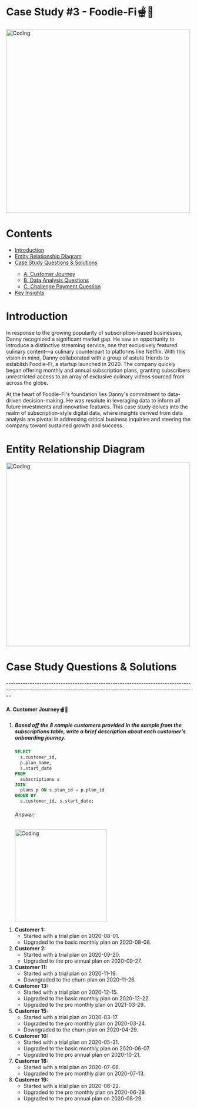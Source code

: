 <h1>Case Study #3 - Foodie-Fi🫕🥑</h1>
<img width="500" alt="Coding" src="https://github.com/Mariyajoseph24/8_Week_SQL_challenge/assets/91487663/abd6c8a0-371d-4c17-8e36-4a22fd894c20">
<h1>Contents</h1>

<ul>
  <li><a href="#introduction">Introduction</a></li>
  <li><a href="#entityrelationshipdiagram">Entity Relationship Diagram</a></li>
  <li><a href="#casestudyquestionsandsolutions">Case Study Questions & Solutions</a></li>

<ul>
  <li><a href="#a.customerjourney">A. Customer Journey</a></li>
  <li><a href="#b.dataanalysisquestions">B. Data Analysis Questions</a></li>
  <li><a href="#c.challengepaymentquestion">C. Challenge Payment Question</a></li>
  </ul>
  
  <li><a href="#keyinsights">Key Insights</a></li>
</ul>

<h1><a name="introduction">Introduction</a></h1>
<p>In response to the growing popularity of subscription-based businesses, Danny recognized a significant market gap. He saw an opportunity to introduce a distinctive streaming service, one that exclusively featured culinary content—a culinary counterpart to platforms like Netflix. With this vision in mind, Danny collaborated with a group of astute friends to establish Foodie-Fi, a startup launched in 2020. The company quickly began offering monthly and annual subscription plans, granting subscribers unrestricted access to an array of exclusive culinary videos sourced from across the globe.

At the heart of Foodie-Fi's foundation lies Danny's commitment to data-driven decision-making. He was resolute in leveraging data to inform all future investments and innovative features. This case study delves into the realm of subscription-style digital data, where insights derived from data analysis are pivotal in addressing critical business inquiries and steering the company toward sustained growth and success.</p>

<h1><a name="entityrelationshipdiagram"></a>Entity Relationship Diagram</h1>
<img width="500" alt="Coding" src="https://github.com/Mariyajoseph24/8_Week_SQL_challenge/assets/91487663/82dd908e-38b9-4d7f-a17e-743bc745469d">

<h1><a name="casestudyquestionsandsolutions"></a>Case Study Questions & Solutions</h1>
--------------------------------------------------------------------------------------------------------------------------------------------------------------
<h4><a name="A. Customer Journey"></a>A. Customer Journey🫕🥑</h4>

<ol> 
  <li><h5>Based off the 8 sample customers provided in the sample from the subscriptions table, write a brief description about each customer’s onboarding journey.</h5></li>

  ```sql
SELECT
    s.customer_id,
    p.plan_name,
    s.start_date
FROM
    subscriptions s
JOIN
    plans p ON s.plan_id = p.plan_id
ORDER BY
    s.customer_id, s.start_date;
```

<h6>Answer:</h6>
<img width="250" alt="Coding" src="https://github.com/Mariyajoseph24/8_Week_SQL_challenge/assets/91487663/eb8df25b-8606-4bea-9008-e67b15c27a77">
</ol>

<ol>
  <li>
    <strong>Customer 1:</strong>
    <ul>
      <li>Started with a trial plan on 2020-08-01.</li>
      <li>Upgraded to the basic monthly plan on 2020-08-08.</li>
    </ul>
  </li>
  <li>
    <strong>Customer 2:</strong>
    <ul>
      <li>Started with a trial plan on 2020-09-20.</li>
      <li>Upgraded to the pro annual plan on 2020-09-27.</li>
    </ul>
  </li>
  <li>
    <strong>Customer 11:</strong>
    <ul>
      <li>Started with a trial plan on 2020-11-19.</li>
      <li>Downgraded to the churn plan on 2020-11-26.</li>
    </ul>
  </li>
  <li>
    <strong>Customer 13:</strong>
    <ul>
      <li>Started with a trial plan on 2020-12-15.</li>
      <li>Upgraded to the basic monthly plan on 2020-12-22.</li>
      <li>Upgraded to the pro monthly plan on 2021-03-29.</li>
    </ul>
  </li>
  <li>
    <strong>Customer 15:</strong>
    <ul>
      <li>Started with a trial plan on 2020-03-17.</li>
      <li>Upgraded to the pro monthly plan on 2020-03-24.</li>
      <li>Downgraded to the churn plan on 2020-04-29.</li>
    </ul>
  </li>
  <li>
    <strong>Customer 16:</strong>
    <ul>
      <li>Started with a trial plan on 2020-05-31.</li>
      <li>Upgraded to the basic monthly plan on 2020-06-07.</li>
      <li>Upgraded to the pro annual plan on 2020-10-21.</li>
    </ul>
  </li>
  <li>
    <strong>Customer 18:</strong>
    <ul>
      <li>Started with a trial plan on 2020-07-06.</li>
      <li>Upgraded to the pro monthly plan on 2020-07-13.</li>
    </ul>
  </li>
  <li>
    <strong>Customer 19:</strong>
    <ul>
      <li>Started with a trial plan on 2020-06-22.</li>
      <li>Upgraded to the pro monthly plan on 2020-06-29.</li>
      <li>Upgraded to the pro annual plan on 2020-08-29.</li>
    </ul>
  </li>
</ol>
</ol>

